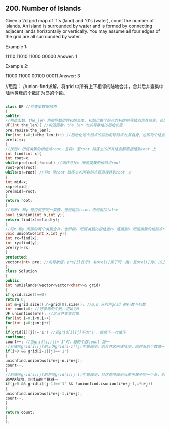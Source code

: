 ## 200. Number of Islands
Given a 2d grid map of '1's (land) and '0's (water), count the number of islands. An island is surrounded
by water and is formed by connecting adjacent lands horizontally or vertically. You may assume all four
edges of the grid are all surrounded by water.

Example 1:

11110
11010
11000
00000
Answer: 1

Example 2:

11000
11000
00100
00011
Answer: 3

//思路：
//union-find求解。将grid 中所有上下相邻的陆地合并，合并后并查集中陆地类簇的个数即为岛的个数。

```c++

class UF //并查集数据结构
{
public:
//构造函数，the_len 为前导数组的初始长度，初始化每个结点的初始前导结点为其自身，也即每个结点单独为一类。
UF(int the_len){ //构造函数，the_len 为前导数组的初始长度
pre.resize(the_len);
for(int i=0;i<the_len;i++) //初始化每个结点的初始前导结点为其自身，也即每个结点单独为一类
pre[i]=i;
}
//找到x 所属类簇的根结点root，且将x 至root 路径上的所有结点都直接连到root 上
int find(int x){ 
int root=x;
while(pre[root]!=root) //循环寻找x 所属类簇的根结点root
root=pre[root];
while(x!=root) //将x 至root 路径上的所有结点都直接连到root 上
{
int mid=x;
x=pre[mid];
pre[mid]=root;
}
return root;
}
//判断x 和y 是否属于同一类簇，是则返回true，否则返回false
bool isunion(int x,int y){
return find(x)==find(y);
}
//将x 和y 所属的两个类簇合并，也即将y 所属类簇的根结点ry 连接到x 所属类簇的根结点rx 上
void uniontwo(int x,int y){
int rx=find(x);
int ry=find(y);
pre[ry]=rx;
}
protected:
vector<int> pre; //前导数组，pre[i]表示i 与pre[i]属于同一类，且pre[i]为i 的上一级。每一个类簇的根root 的pre[root]=root
};
class Solution
{
public:
int numIslands(vector<vector<char>>& grid)
{
if(grid.size()==0)
return 0;
int m=grid.size(),n=grid[0].size(); //m,n 分别为grid 的行数与列数
int count=0; //记录岛的个数，初始为0
UF unionfind(m*n); //定义并查集对象
for(int i=0;i<m;i++)
for(int j=0;j<n;j++)
{
if(grid[i][j]!='1') //若grid[i][j]不为'1'，继续下一次循环
continue;
count++; //当grid[i][j]='1'时，岛的个数count 加一
//若陆地grid[i][j]的上方grid[i-1][j]也是陆地，则合并这两块陆地，同时岛的个数减一
if(i>0 && grid[i-1][j]=='1')
{
unionfind.uniontwo(i*n+j-n,i*n+j);
count--;
}
//若陆地grid[i][j]的左侧grid[i][j-1]也是陆地，且这两块陆地当前不属于同一个岛，则合并
这两块陆地，同时岛的个数减一
if(j>0 && grid[i][j-1]=='1' && !unionfind.isunion(i*n+j-1,i*n+j))
{
unionfind.uniontwo(i*n+j-1,i*n+j);
count--;
}
}
return count;
}
};
```